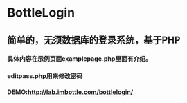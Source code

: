 # BottleLogin
## 简单的，无须数据库的登录系统，基于PHP
#### 具体内容在示例页面examplepage.php里面有介绍。
#### editpass.php用来修改密码
#### DEMO:http://lab.imbottle.com/bottlelogin/
